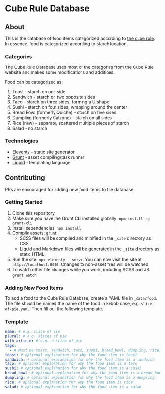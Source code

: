 # Cube Rule Database

## About

This is the database of food items categorized according to [the cube rule](https://cuberule.com/). In essence, food is categorized according to starch location.

### Categories

The Cube Rule Database uses most of the categories from the Cube Rule website and makes some modifications and additions.

Food can be categorized as:

1. Toast - starch on one side
2. Sandwich - starch on two opposite sides
3. Taco - starch on three sides, forming a U shape
4. Sushi - starch on four sides, wrapping around the center
5. Bread Bowl (formerly Quiche) - starch on five sides
6. Dumpling (formerly Calzone) - starch on all sides
7. Rice (new) - separate, scattered multiple pieces of starch
8. Salad - no starch

### Technologies

- [Eleventy](https://www.11ty.io/) - static site generator
- [Grunt](https://gruntjs.com/) - asset compiling/task runner
- [Liquid](https://shopify.github.io/liquid/) - templating language

## Contributing

PRs are encouraged for adding new food items to the database.

### Getting Started

1. Clone this repository.
1. Make sure you have the Grunt CLI installed globally: `npm install -g grunt-cli`
1. Install dependencies: `npm install`
1. Compile assets: `grunt`
    - SCSS files will be compiled and minified in the `_site` directory as CSS.
    - Liquid and Markdown files will be generated in the `_site` directory as static HTML.
1. Run the site: `npx eleventy --serve`. You can now visit the site at `http://localhost:8080`. Changes to non-asset files will be watched.
1. To watch other file changes while you work, including SCSS and JS: `grunt watch`

### Adding New Food Items

To add a food to the Cube Rule Database, create a YAML file in `_data/food`. The file should be named the name of the food in kebob case, e.g. `slice-of-pie.yaml`. Then fill out the following template.

### Template

```yaml
name: # e.g. slice of pie
plural: # e.g. slices of pie
with_article: # e.g. a slice of pie
tags:
  - # Must be toast, sandwich, taco, sushi, bread_bowl, dumpling, rice, and/or salad. If using multiple tags, please provide explanations below.
toast: # optional explanation for why the food item is toast
sandwich: # optional explanation for why the food item is a sandwich
taco: # optional explanation for why the food item is a taco
sushi: # optional explanation for why the food item is a sushi
bread_bowl: # optional explanation for why the food item is a bread bowl
dumpling: # optional explanation for why the food item is a dumpling
rice: # optional explanation for why the food item is rice
salad: # optional explanation for why the food item is a salad
```
